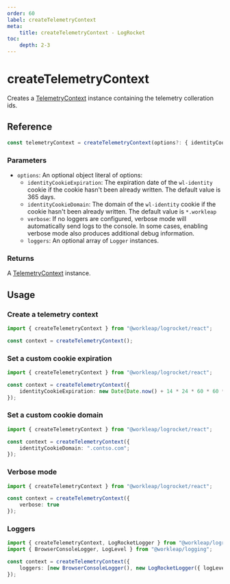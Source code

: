 ```yaml
---
order: 60
label: createTelemetryContext
meta:
    title: createTelemetryContext - LogRocket
toc:
    depth: 2-3
---
```


# createTelemetryContext

Creates a [TelemetryContext](../../introduction/reference/TelemetryContext.md) instance containing the telemetry colleration ids.

## Reference

```ts
const telemetryContext = createTelemetryContext(options?: { identityCookieExpiration?, identityCookieDomain?, verbose?, loggers? });
```

### Parameters

- `options`: An optional object literal of options:
    - `identityCookieExpiration`: The expiration date of the `wl-identity` cookie if the cookie hasn't been already written. The default value is 365 days.
    - `identityCookieDomain`: The domain of the `wl-identity` cookie if the cookie hasn't been already written. The default value is `*.workleap`
    - `verbose`: If no loggers are configured, verbose mode will automatically send logs to the console. In some cases, enabling verbose mode also produces additional debug information.
    - `loggers`: An optional array of `Logger` instances.

### Returns

A [TelemetryContext](../../introduction/reference/TelemetryContext.md) instance.

## Usage

### Create a telemetry context

```ts !#3
import { createTelemetryContext } from "@workleap/logrocket/react";

const context = createTelemetryContext();
```

### Set a custom cookie expiration

```ts !#4
import { createTelemetryContext } from "@workleap/logrocket/react";

const context = createTelemetryContext({
    identityCookieExpiration: new Date(Date.now() + 14 * 24 * 60 * 60 * 1000);
});
```

### Set a custom cookie domain

```ts !#4
import { createTelemetryContext } from "@workleap/logrocket/react";

const context = createTelemetryContext({
    identityCookieDomain: ".contso.com";
});
```

### Verbose mode

```ts !#4
import { createTelemetryContext } from "@workleap/logrocket/react";

const context = createTelemetryContext({
    verbose: true
});
```

### Loggers

```ts !#5
import { createTelemetryContext, LogRocketLogger } from "@workleap/logrocket/react";
import { BrowserConsoleLogger, LogLevel } from "@workleap/logging";

const context = createTelemetryContext({
    loggers: [new BrowserConsoleLogger(), new LogRocketLogger({ logLevel: LogLevel.information })]
});
```

